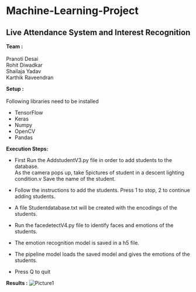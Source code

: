 # Machine-Learning-Project
## Live Attendance System and Interest Recognition 

**Team :** <br>
<br>Pranoti Desai<br>
 Rohit Diwadkar<br>
 Shailaja Yadav<br>
 Karthik Raveendran<br>
       
**Setup :** <br>
<br>Following libraries need to be installed<br>
* TensorFlow<br>
* Keras<br>
* Numpy<br>
* OpenCV<br>
* Pandas<br>
        
**Execution Steps:**<br>

* First Run the AddstudentV3.py file in order to add students to the database.<br>
    As the camera pops up, take 5pictures of student in a descent lighting condition.v
    Save the name of the student.<br>
* Follow the instructions to add the students. Press 1 to stop, 2 to continue adding students.<br>
* A file Studentdatabase.txt will be created with the encodings of the students.<br>

* Run the facedetectV4.py file to identify faces and emotions of the students. <br>
* The emotion recognition model is saved in a h5 file.<br>
* The pipeline model loads the saved model and gives the emotions of the students.<br>

* Press Q to quit

**Results :**
![Picture1](https://user-images.githubusercontent.com/43567199/57425553-9608f980-71e9-11e9-97c2-6191b6f9e398.png)









